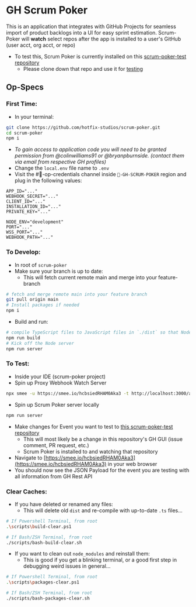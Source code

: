 # GH Scrum Poker
This is an application that integrates with GitHub Projects for seamless import of product backlogs into a UI for easy sprint estimation.
Scrum-Poker will **watch** select repos after the app is installed to a user's GitHub (user acct, org acct, or repo)

- To test this, Scrum Poker is currently installed on this [scrum-poker-test repository](https://github.com/colinwilliams91/scrum-poker-test)
  - Please clone down that repo and use it for [testing](https://github.com/colinwilliams91/scrum-poker?tab=readme-ov-file#to-test)

## Op-Specs

### First Time:
- In your terminal:
```sh
git clone https://github.com/hotfix-studios/scrum-poker.git
cd scrum-poker
npm i
```
- _To gain access to application code you will need to be granted permission from @colinwilliams91 or @bryanpburnside. (contact them via email from respective GH profiles)_
- Change the `local.env` file name to `.env`
- Visit the #🔐-op-credentials channel inside `🦺-GH-SCRUM-POKER` region and plug in the following values:
```env
APP_ID="..."
WEBHOOK_SECRET="..."
CLIENT_ID="..."
INSTALLATION_ID="..."
PRIVATE_KEY="..."

NODE_ENV="development"
PORT="..."
WSS_PORT="..."
WEBHOOK_PATH="..."
```

### To Develop:
- In root of `scrum-poker`
- Make sure your branch is up to date:
  - This will fetch current remote main and merge into your feature-branch
```sh
# fetch and merge remote main into your feature branch
git pull origin main
# Install packages if needed
npm i
```
- Build and run:
```sh
# compile TypeScript files to JavaScript files in `./dist` so that Node can run
npm run build
# Kick off the Node server
npm run server
```

### To Test:
- Inside your IDE (scrum-poker project)
- Spin up Proxy Webhook Watch Server
```sh
npx smee -u https://smee.io/hcbsiedRHAM0Aka3 -t http://localhost:3000/api/webhook
```
- Spin up Scrum Poker server locally
```sh
npm run server
```
- Make changes for Event you want to test to [this scrum-poker-test repository](https://github.com/colinwilliams91/scrum-poker-test)
  - This will most likely be a change in this repository's GH GUI (issue comment, PR request, etc.)
  - Scrum Poker is installed to and watching that repository
- Navigate to [https://smee.io/hcbsiedRHAM0Aka3](https://smee.io/hcbsiedRHAM0Aka3) in your web browser
- You should now see the JSON Payload for the event you are testing with all information from GH Rest API

### Clear Caches:
- If you have deleted or renamed any files:
  - This will delete old `dist` and re-compile with up-to-date `.ts` files...
```sh
# If Powershell Terminal, from root
.\scripts\build-clear.ps1

# If Bash/ZSH Terminal, from root
./scripts/bash-build-clear.sh
```
- If you want to clean out `node_modules` and reinstall them:
  - This is good if you get a blinking terminal, or a good first step in debugging weird issues in general...
```sh
# If Powershell Terminal, from root
.\scripts\packages-clear.ps1

# If Bash/ZSH Terminal, from root
./scripts/bash-packages-clear.sh
```